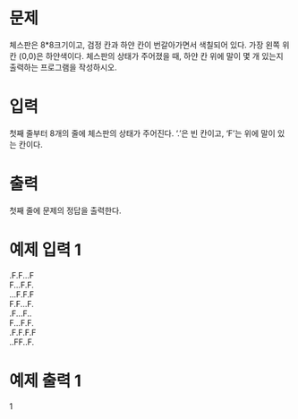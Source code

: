 # 문제
체스판은 8*8크기이고, 검정 칸과 하얀 칸이 번갈아가면서 색칠되어 있다. 가장 왼쪽 위칸 (0,0)은 하얀색이다. 체스판의 상태가 주어졌을 때, 하얀 칸 위에 말이 몇 개 있는지 출력하는 프로그램을 작성하시오.

# 입력
첫째 줄부터 8개의 줄에 체스판의 상태가 주어진다. ‘.’은 빈 칸이고, ‘F’는 위에 말이 있는 칸이다.

# 출력
첫째 줄에 문제의 정답을 출력한다.

# 예제 입력 1 
.F.F...F  
F...F.F.  
...F.F.F  
F.F...F.  
.F...F..  
F...F.F.  
.F.F.F.F  
..FF..F.  
# 예제 출력 1 
1  
